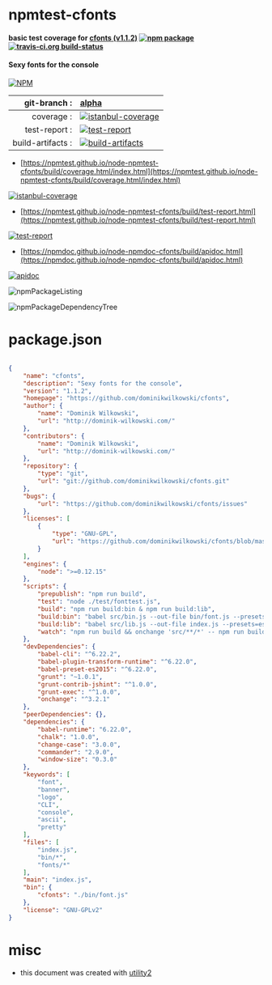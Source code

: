 # npmtest-cfonts

#### basic test coverage for  [cfonts (v1.1.2)](https://github.com/dominikwilkowski/cfonts)  [![npm package](https://img.shields.io/npm/v/npmtest-cfonts.svg?style=flat-square)](https://www.npmjs.org/package/npmtest-cfonts) [![travis-ci.org build-status](https://api.travis-ci.org/npmtest/node-npmtest-cfonts.svg)](https://travis-ci.org/npmtest/node-npmtest-cfonts)

#### Sexy fonts for the console

[![NPM](https://nodei.co/npm/cfonts.png?downloads=true&downloadRank=true&stars=true)](https://www.npmjs.com/package/cfonts)

| git-branch : | [alpha](https://github.com/npmtest/node-npmtest-cfonts/tree/alpha)|
|--:|:--|
| coverage : | [![istanbul-coverage](https://npmtest.github.io/node-npmtest-cfonts/build/coverage.badge.svg)](https://npmtest.github.io/node-npmtest-cfonts/build/coverage.html/index.html)|
| test-report : | [![test-report](https://npmtest.github.io/node-npmtest-cfonts/build/test-report.badge.svg)](https://npmtest.github.io/node-npmtest-cfonts/build/test-report.html)|
| build-artifacts : | [![build-artifacts](https://npmtest.github.io/node-npmtest-cfonts/glyphicons_144_folder_open.png)](https://github.com/npmtest/node-npmtest-cfonts/tree/gh-pages/build)|

- [https://npmtest.github.io/node-npmtest-cfonts/build/coverage.html/index.html](https://npmtest.github.io/node-npmtest-cfonts/build/coverage.html/index.html)

[![istanbul-coverage](https://npmtest.github.io/node-npmtest-cfonts/build/screenCapture.buildCi.browser.%252Ftmp%252Fbuild%252Fcoverage.lib.html.png)](https://npmtest.github.io/node-npmtest-cfonts/build/coverage.html/index.html)

- [https://npmtest.github.io/node-npmtest-cfonts/build/test-report.html](https://npmtest.github.io/node-npmtest-cfonts/build/test-report.html)

[![test-report](https://npmtest.github.io/node-npmtest-cfonts/build/screenCapture.buildCi.browser.%252Ftmp%252Fbuild%252Ftest-report.html.png)](https://npmtest.github.io/node-npmtest-cfonts/build/test-report.html)

- [https://npmdoc.github.io/node-npmdoc-cfonts/build/apidoc.html](https://npmdoc.github.io/node-npmdoc-cfonts/build/apidoc.html)

[![apidoc](https://npmdoc.github.io/node-npmdoc-cfonts/build/screenCapture.buildCi.browser.%252Ftmp%252Fbuild%252Fapidoc.html.png)](https://npmdoc.github.io/node-npmdoc-cfonts/build/apidoc.html)

![npmPackageListing](https://npmtest.github.io/node-npmtest-cfonts/build/screenCapture.npmPackageListing.svg)

![npmPackageDependencyTree](https://npmtest.github.io/node-npmtest-cfonts/build/screenCapture.npmPackageDependencyTree.svg)



# package.json

```json

{
    "name": "cfonts",
    "description": "Sexy fonts for the console",
    "version": "1.1.2",
    "homepage": "https://github.com/dominikwilkowski/cfonts",
    "author": {
        "name": "Dominik Wilkowski",
        "url": "http://dominik-wilkowski.com/"
    },
    "contributors": {
        "name": "Dominik Wilkowski",
        "url": "http://dominik-wilkowski.com/"
    },
    "repository": {
        "type": "git",
        "url": "git://github.com/dominikwilkowski/cfonts.git"
    },
    "bugs": {
        "url": "https://github.com/dominikwilkowski/cfonts/issues"
    },
    "licenses": [
        {
            "type": "GNU-GPL",
            "url": "https://github.com/dominikwilkowski/cfonts/blob/master/LICENSE"
        }
    ],
    "engines": {
        "node": ">=0.12.15"
    },
    "scripts": {
        "prepublish": "npm run build",
        "test": "node ./test/fonttest.js",
        "build": "npm run build:bin & npm run build:lib",
        "build:bin": "babel src/bin.js --out-file bin/font.js --presets=es2015 --plugins transform-runtime",
        "build:lib": "babel src/lib.js --out-file index.js --presets=es2015 --plugins transform-runtime",
        "watch": "npm run build && onchange 'src/**/*' -- npm run build"
    },
    "devDependencies": {
        "babel-cli": "^6.22.2",
        "babel-plugin-transform-runtime": "^6.22.0",
        "babel-preset-es2015": "^6.22.0",
        "grunt": "~1.0.1",
        "grunt-contrib-jshint": "^1.0.0",
        "grunt-exec": "^1.0.0",
        "onchange": "^3.2.1"
    },
    "peerDependencies": {},
    "dependencies": {
        "babel-runtime": "6.22.0",
        "chalk": "1.0.0",
        "change-case": "3.0.0",
        "commander": "2.9.0",
        "window-size": "0.3.0"
    },
    "keywords": [
        "font",
        "banner",
        "logo",
        "CLI",
        "console",
        "ascii",
        "pretty"
    ],
    "files": [
        "index.js",
        "bin/*",
        "fonts/*"
    ],
    "main": "index.js",
    "bin": {
        "cfonts": "./bin/font.js"
    },
    "license": "GNU-GPLv2"
}
```



# misc
- this document was created with [utility2](https://github.com/kaizhu256/node-utility2)
